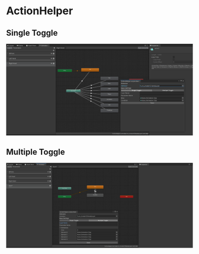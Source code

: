 # ActionHelper
## Single Toggle
![Image of Single Action Helper](https://github.com/ribekim/ActionHelper/blob/master/Assets/ActionHelper/images/single.gif?raw=true)
## Multiple Toggle
![Image of Multiple Action Helper](https://github.com/ribekim/ActionHelper/blob/master/Assets/ActionHelper/images/multiple.gif?raw=true)